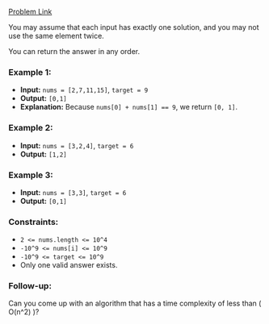 [Problem Link](https://leetcode.com/problems/two-sum/description/)   

You may assume that each input has exactly one solution, and you may not use the same element twice.

You can return the answer in any order.

### Example 1:
- **Input:** `nums = [2,7,11,15]`, `target = 9`
- **Output:** `[0,1]`
- **Explanation:** Because `nums[0] + nums[1] == 9`, we return `[0, 1]`.

### Example 2:
- **Input:** `nums = [3,2,4]`, `target = 6`
- **Output:** `[1,2]`

### Example 3:
- **Input:** `nums = [3,3]`, `target = 6`
- **Output:** `[0,1]`

### Constraints:
- `2 <= nums.length <= 10^4`
- `-10^9 <= nums[i] <= 10^9`
- `-10^9 <= target <= 10^9`
- Only one valid answer exists.

### Follow-up:
Can you come up with an algorithm that has a time complexity of less than \( O(n^2) \)?
